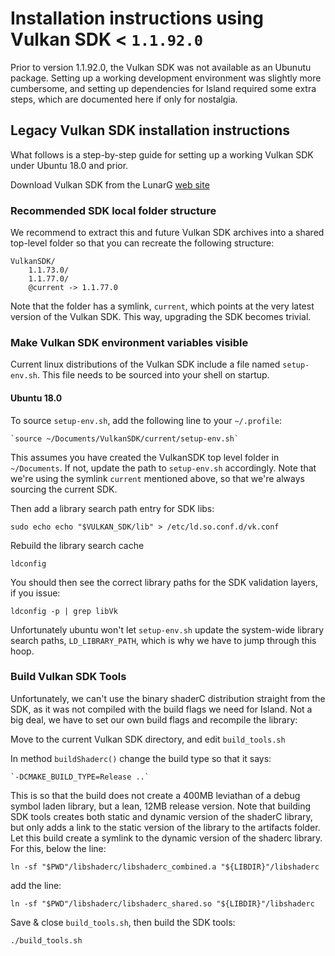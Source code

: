 # Installation instructions using Vulkan SDK < `1.1.92.0`

Prior to version 1.1.92.0, the Vulkan SDK was not available as an
Ubunutu package. Setting up a working development environment was
slightly more cumbersome, and setting up dependencies for Island
required some extra steps, which are documented here if only for
nostalgia.

## Legacy Vulkan SDK installation instructions

What follows is a step-by-step guide for setting up a working Vulkan
SDK under Ubuntu 18.0 and prior.

Download Vulkan SDK from the LunarG [web
site](https://vulkan.lunarg.com/sdk/home#linux)

### Recommended SDK local folder structure

We recommend to extract this and future Vulkan SDK archives into a shared
top-level folder so that you can recreate the following structure:

    VulkanSDK/
        1.1.73.0/
        1.1.77.0/
        @current -> 1.1.77.0

Note that the folder has a symlink, `current`, which points at the
very latest version of the Vulkan SDK. This way, upgrading the SDK
becomes trivial.

### Make Vulkan SDK environment variables visible

Current linux distributions of the Vulkan SDK include a file named
`setup-env.sh`. This file needs to be sourced into your shell on
startup. 

#### Ubuntu 18.0

To source `setup-env.sh`, add the following line to your `~/.profile`:

    `source ~/Documents/VulkanSDK/current/setup-env.sh`

This assumes you have created the VulkanSDK top level folder in
`~/Documents`. If not, update the path to `setup-env.sh` accordingly.
Note that we're using the symlink `current` mentioned above, so that
we're always sourcing the current SDK.

Then add a library search path entry for SDK libs: 

    sudo echo echo "$VULKAN_SDK/lib" > /etc/ld.so.conf.d/vk.conf

Rebuild the library search cache

    ldconfig 

You should then see the correct library paths for the SDK validation
layers, if you issue:

    ldconfig -p | grep libVk

Unfortunately ubuntu won't let `setup-env.sh` update the system-wide
library search paths, `LD_LIBRARY_PATH`, which is why we have to jump
through this hoop.

### Build Vulkan SDK Tools 

Unfortunately, we can't use the binary shaderC distribution straight
from the SDK, as it was not compiled with the build flags we need for
Island. Not a big deal, we have to set our own build flags and
recompile the library:

Move to the current Vulkan SDK directory, and edit `build_tools.sh`

In method `buildShaderc()` change the build type so that it says: 

    `-DCMAKE_BUILD_TYPE=Release ..`

This is so that the build does not create a 400MB leviathan of a debug
symbol laden library, but a lean, 12MB release version. Note that
building SDK tools creates both static and dynamic version of the
shaderC library, but only adds a link to the static version of the
library to the artifacts folder. Let this build create a symlink to
the dynamic version of the shaderc library. For this, below the line:
    
    ln -sf "$PWD"/libshaderc/libshaderc_combined.a "${LIBDIR}"/libshaderc

add the line:

    ln -sf "$PWD"/libshaderc/libshaderc_shared.so "${LIBDIR}"/libshaderc

Save & close `build_tools.sh`, then build the SDK tools:

    ./build_tools.sh


